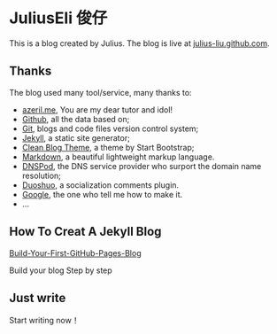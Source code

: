 # JuliusEli 俊仔

This is a blog created by Julius. The blog is live at [julius-liu.github.com](http://julius-liu.github.com/).

## Thanks

The blog used many tool/service, many thanks to:

* [azeril.me](http://azeril.me), You are my dear tutor and idol!
* [Github](https://github.com/), all the data based on;
* [Git](https://git-scm.com/), blogs and code files version control system;
* [Jekyll](http://jekyllrb.com/), a static site generator;
* [Clean Blog Theme](https://github.com/IronSummitMedia/startbootstrap-clean-blog-jekyll), a theme by Start Bootstrap;
* [Markdown](https://daringfireball.net/projects/markdown/), a beautiful lightweight markup language.
* [DNSPod](https://www.dnspod.cn/), the DNS service provider who surport the domain name resolution;
* [Duoshuo](http://duoshuo.com/), a socialization comments plugin.
* [Google](http://google.com), the one who tell me how to make it.
* …

## How To Creat A Jekyll Blog

[Build-Your-First-GitHub-Pages-Blog](http://azeril.me/blog/Build-Your-First-GitHub-Pages-Blog.html)

Build your blog Step by step
## Just write

Start writing now！
